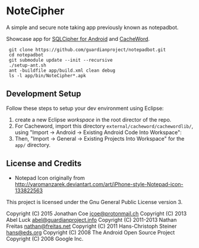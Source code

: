 # NoteCipher

A simple and secure note taking app previously known as notepadbot.

Showcase app for [SQLCipher for Android](http://sqlcipher.net/sqlcipher-for-android) and [CacheWord](https://github.com/guardianproject/cacheword).

```
 git clone https://github.com/guardianproject/notepadbot.git
 cd notepadbot
 git submodule update --init --recursive
 ./setup-ant.sh
 ant -buildfile app/build.xml clean debug
 ls -l app/bin/NoteCipher*.apk
```

## Development Setup

Follow these steps to setup your dev environment using Eclipse:

1. create a new Eclipse *workspace* in the root director of the repo.
2. For Cacheword, import this directory `external/cacheword/cachewordlib/`, using "Import -> Android -> Existing Android Code Into Workspace":
3. Then, "Import -> General -> Existing Projects Into Workspace" for the `app/` directory.

## License and Credits 

* Notepad Icon originally from
    http://yaromanzarek.deviantart.com/art/iPhone-style-Notepad-icon-133822563

This project is licensed under the Gnu General Public License version 3. 

Copyright (C) 2015 Jonathan Coe <jcoe@protonmail.ch>
Copyright (C) 2013 Abel Luck <abel@guardianproject.info>
Copyright (C) 2011-2013 Nathan Freitas <nathan@freitas.net>
Copyright (C) 2011 Hans-Christoph Steiner <hans@eds.org>
Copyright (C) 2008 The Android Open Source Project
Copyright (C) 2008 Google Inc.

